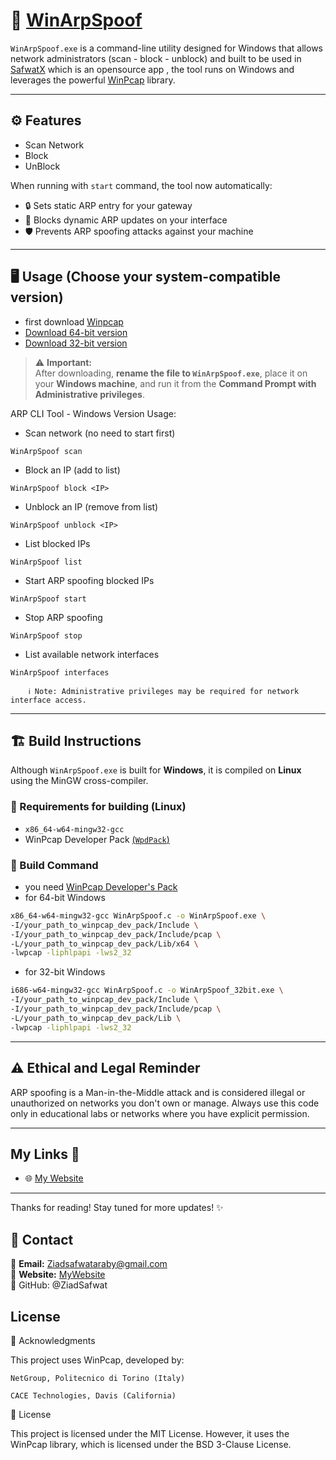 # 🧰 [WinArpSpoof](https://ziadsafwat.github.io/WinArpSpoof/website/)

`WinArpSpoof.exe` is a command-line utility designed for Windows that allows network administrators (scan - block - unblock) and built to be used in [SafwatX](https://github.com/ZiadSafwat/SafwatX) which is an opensource app , the tool runs on Windows and leverages the powerful [WinPcap](https://www.winpcap.org/) library.

---

## ⚙️ Features

- Scan Network
- Block
- UnBlock
 
When running with `start` command, the tool now automatically:
- 🔒 Sets static ARP entry for your gateway
- 🚫 Blocks dynamic ARP updates on your interface
- 🛡️ Prevents ARP spoofing attacks against your machine
---
## 🖥️ Usage (Choose your system-compatible version)

- first download [Winpcap](https://www.winpcap.org/install/)
- [Download 64-bit version](https://github.com/ZiadSafwat/WinArpSpoof/raw/refs/heads/main/WinArpSpoof.exe)  
- [Download 32-bit version](https://github.com/ZiadSafwat/WinArpSpoof/raw/refs/heads/main/WinArpSpoof_32bit.exe)

> ⚠️ **Important:**  
> After downloading, **rename the file to `WinArpSpoof.exe`**, place it on your **Windows machine**, and run it from the **Command Prompt with Administrative privileges**.


ARP CLI Tool - Windows Version
Usage:
- Scan network (no need to start first)
```
WinArpSpoof scan 
```
- Block an IP (add to list)
```
WinArpSpoof block <IP>
```
- Unblock an IP (remove from list)
```  
WinArpSpoof unblock <IP>
```
- List blocked IPs
```
WinArpSpoof list
```
- Start ARP spoofing blocked IPs
```
WinArpSpoof start
```
- Stop ARP spoofing
```
WinArpSpoof stop
```
- List available network interfaces
```
WinArpSpoof interfaces
```

```
    ℹ️ Note: Administrative privileges may be required for network interface access.
```

---
## 🏗️ Build Instructions

Although `WinArpSpoof.exe` is built for **Windows**, it is compiled on **Linux** using the MinGW cross-compiler.

### 🔧 Requirements for building (Linux) 

- `x86_64-w64-mingw32-gcc`
- WinPcap Developer Pack [(`WpdPack`)](https://www.winpcap.org/devel.htm)

### 🧪 Build Command
- you need [WinPcap Developer's Pack](https://www.winpcap.org/devel.htm)
- for 64-bit Windows
```bash
x86_64-w64-mingw32-gcc WinArpSpoof.c -o WinArpSpoof.exe \
-I/your_path_to_winpcap_dev_pack/Include \
-I/your_path_to_winpcap_dev_pack/Include/pcap \
-L/your_path_to_winpcap_dev_pack/Lib/x64 \
-lwpcap -liphlpapi -lws2_32
```
- for 32-bit Windows
```bash
i686-w64-mingw32-gcc WinArpSpoof.c -o WinArpSpoof_32bit.exe \
-I/your_path_to_winpcap_dev_pack/Include \
-I/your_path_to_winpcap_dev_pack/Include/pcap \
-L/your_path_to_winpcap_dev_pack/Lib \
-lwpcap -liphlpapi -lws2_32
```
---
## ⚠️ Ethical and Legal Reminder

ARP spoofing is a Man-in-the-Middle attack and is considered illegal or unauthorized on networks you don't own or manage. Always use this code only in educational labs or networks where you have explicit permission.

---
## My Links 🔗

- 🌐 [My Website](https://waves.pockethost.io/user-profile/3b5wmxh6tierl5h)  


---

Thanks for reading! Stay tuned for more updates! ✨
## 📩 Contact  
📧 **Email:** [Ziadsafwataraby@gmail.com](mailto:Ziadsafwataraby@gmail.com)  
🔗 **Website:** [MyWebsite](https://waves.pockethost.io/user-profile/3b5wmxh6tierl5h)  
🔗 GitHub: @ZiadSafwat
 
## License
📄 Acknowledgments

This project uses WinPcap, developed by:

    NetGroup, Politecnico di Torino (Italy)

    CACE Technologies, Davis (California)

🪪 License

This project is licensed under the MIT License. However, it uses the WinPcap library, which is licensed under the BSD 3-Clause License.
